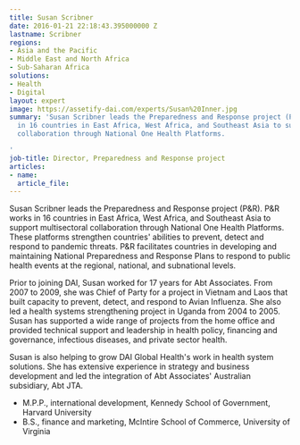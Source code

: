 ```yaml
---
title: Susan Scribner
date: 2016-01-21 22:18:43.395000000 Z
lastname: Scribner
regions:
- Asia and the Pacific
- Middle East and North Africa
- Sub-Saharan Africa
solutions:
- Health
- Digital
layout: expert
image: https://assetify-dai.com/experts/Susan%20Inner.jpg
summary: 'Susan Scribner leads the Preparedness and Response project (P&R). P&R works
  in 16 countries in East Africa, West Africa, and Southeast Asia to support multisectoral
  collaboration through National One Health Platforms.

'
job-title: Director, Preparedness and Response project
articles:
- name: 
  article_file: 
---
```


Susan Scribner leads the Preparedness and Response project (P&R). P&R works in 16 countries in East Africa, West Africa, and Southeast Asia to support multisectoral collaboration through National One Health Platforms. These platforms strengthen countries' abilities to prevent, detect and respond to pandemic threats. P&R facilitates countries in developing and maintaining National Preparedness and Response Plans to respond to public health events at the regional, national, and subnational levels.  

Prior to joining DAI, Susan worked for 17 years for Abt Associates. From 2007 to 2009, she was Chief of Party for a project in Vietnam and Laos that built capacity to prevent, detect, and respond to Avian Influenza. She also led a health systems strengthening project in Uganda from 2004 to 2005. Susan has supported a wide range of projects from the home office and provided technical support and leadership in health policy, financing and governance, infectious diseases, and private sector health.

Susan is also helping to grow DAI Global Health's work in health system solutions. She has extensive experience in strategy and business development and led the integration of Abt Associates' Australian subsidiary, Abt JTA.  

* M.P.P., international development, Kennedy School of Government, Harvard University
* B.S., finance and marketing, McIntire School of Commerce, University of Virginia
